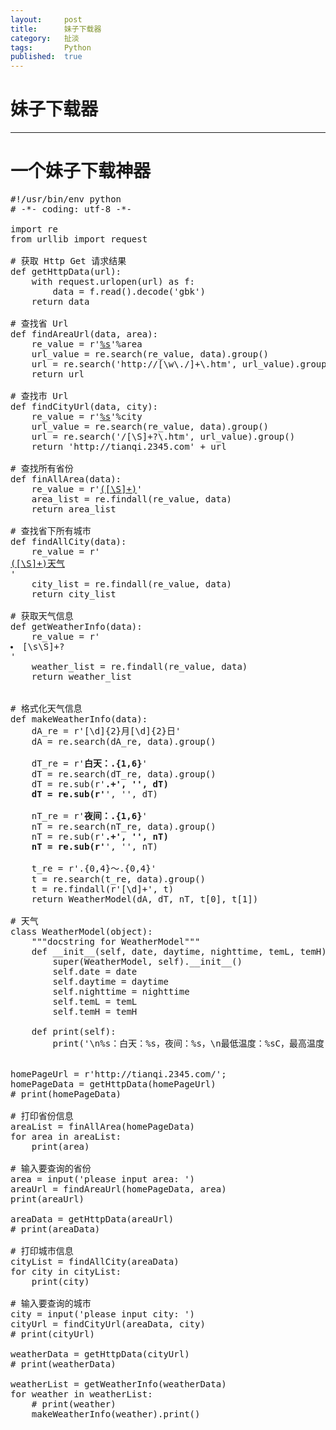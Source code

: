 ```yaml
---
layout:		post
title:		妹子下载器
category:	扯淡
tags:		Python
published:	true
---
```

# 妹子下载器
---

# 一个妹子下载神器

<!--break-->

<pre class="prettyprint linenums">
#!/usr/bin/env python
# -*- coding: utf-8 -*- 

import re
from urllib import request

# 获取 Http Get 请求结果
def getHttpData(url):
	with request.urlopen(url) as f:
		data = f.read().decode('gbk')
	return data

# 查找省 Url
def findAreaUrl(data, area):
	re_value = r'<a href="[\S]+" rel="[\S]+">%s</a>'%area
	url_value = re.search(re_value, data).group()
	url = re.search('http://[\w\./]+\.htm', url_value).group()
	return url

# 查找市 Url
def findCityUrl(data, city):
	re_value = r'<a href="[\S]+?" title="[\S]+?">%s</a>'%city
	url_value = re.search(re_value, data).group()
	url = re.search('/[\S]+?\.htm', url_value).group()
	return 'http://tianqi.2345.com' + url

# 查找所有省份
def finAllArea(data):
	re_value = r'<a href="[\S]+" rel="[\S]+">([\S]+)</a>'
	area_list = re.findall(re_value, data)
	return area_list

# 查找省下所有城市
def findAllCity(data):
	re_value = r'<dt><a href="[\S]+?" title="[\S]+?">([\S]+)天气</a></dt>'
	city_list = re.findall(re_value, data)
	return city_list

# 获取天气信息
def getWeatherInfo(data):
	re_value = r'<li class="week-detail-now" >[\s\S]+?</li>'
	weather_list = re.findall(re_value, data)
	return weather_list


# 格式化天气信息
def makeWeatherInfo(data):
	dA_re = r'[\d]{2}月[\d]{2}日'
	dA = re.search(dA_re, data).group()

	dT_re = r'<b><font class="gray">白天：</font>.{1,6}</b>'
	dT = re.search(dT_re, data).group()
	dT = re.sub(r'<b>.+</font>', '', dT)
	dT = re.sub(r'</b>', '', dT)

	nT_re = r'<b><font class="gray">夜间：</font>.{1,6}</b>'
	nT = re.search(nT_re, data).group()
	nT = re.sub(r'<b>.+</font>', '', nT)
	nT = re.sub(r'</b>', '', nT)

	t_re = r'<font class="blue">.{0,4}</font>～<font class="red">.{0,4}</font>'
	t = re.search(t_re, data).group()
	t = re.findall(r'[\d]+', t)
	return WeatherModel(dA, dT, nT, t[0], t[1])

# 天气
class WeatherModel(object):
	"""docstring for WeatherModel"""
	def __init__(self, date, daytime, nighttime, temL, temH):
		super(WeatherModel, self).__init__()
		self.date = date
		self.daytime = daytime
		self.nighttime = nighttime
		self.temL = temL
		self.temH = temH

	def print(self):
		print('\n%s：白天：%s，夜间：%s，\n最低温度：%sC，最高温度：%sC\n'%(self.date,self.daytime,self.nighttime,self.temL,self.temH))
		

homePageUrl = r'http://tianqi.2345.com/';
homePageData = getHttpData(homePageUrl)
# print(homePageData)

# 打印省份信息
areaList = finAllArea(homePageData)
for area in areaList:
	print(area)

# 输入要查询的省份
area = input('please input area: ')
areaUrl = findAreaUrl(homePageData, area)
print(areaUrl)

areaData = getHttpData(areaUrl)
# print(areaData)

# 打印城市信息
cityList = findAllCity(areaData)
for city in cityList:
	print(city)

# 输入要查询的城市
city = input('please input city: ')
cityUrl = findCityUrl(areaData, city)
# print(cityUrl)

weatherData = getHttpData(cityUrl)
# print(weatherData)

weatherList = getWeatherInfo(weatherData)
for weather in weatherList:
	# print(weather)
	makeWeatherInfo(weather).print()
</pre>